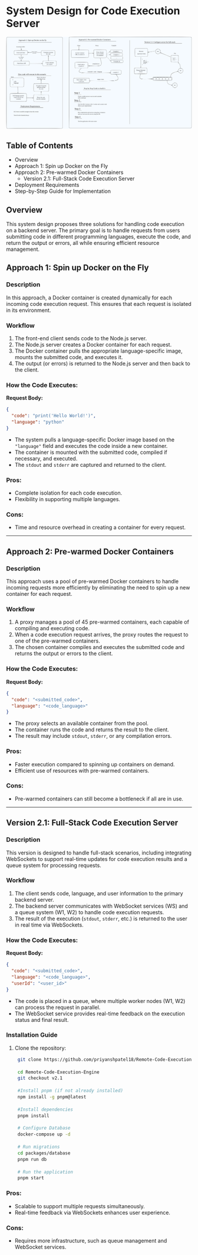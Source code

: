 # System Design for Code Execution Server

![System Design for Code Execution Server](system-design.excalidraw.png)

## Table of Contents

- Overview
- Approach 1: Spin up Docker on the Fly
- Approach 2: Pre-warmed Docker Containers
  - Version 2.1: Full-Stack Code Execution Server
- Deployment Requirements
- Step-by-Step Guide for Implementation

## Overview

This system design proposes three solutions for handling code execution on a backend server. The primary goal is to handle requests from users submitting code in different programming languages, execute the code, and return the output or errors, all while ensuring efficient resource management.

## Approach 1: Spin up Docker on the Fly

### Description

In this approach, a Docker container is created dynamically for each incoming code execution request. This ensures that each request is isolated in its environment.

### Workflow

1. The front-end client sends code to the Node.js server.
2. The Node.js server creates a Docker container for each request.
3. The Docker container pulls the appropriate language-specific image, mounts the submitted code, and executes it.
4. The output (or errors) is returned to the Node.js server and then back to the client.

### How the Code Executes:

**Request Body:**

```json
{
  "code": "print('Hello World!')",
  "language": "python"
}
```

- The system pulls a language-specific Docker image based on the `"language"` field and executes the code inside a new container.
- The container is mounted with the submitted code, compiled if necessary, and executed.
- The `stdout` and `stderr` are captured and returned to the client.

### Pros:

- Complete isolation for each code execution.
- Flexibility in supporting multiple languages.

### Cons:

- Time and resource overhead in creating a container for every request.

---

## Approach 2: Pre-warmed Docker Containers

### Description

This approach uses a pool of pre-warmed Docker containers to handle incoming requests more efficiently by eliminating the need to spin up a new container for each request.

### Workflow

1. A proxy manages a pool of 45 pre-warmed containers, each capable of compiling and executing code.
2. When a code execution request arrives, the proxy routes the request to one of the pre-warmed containers.
3. The chosen container compiles and executes the submitted code and returns the output or errors to the client.

### How the Code Executes:

**Request Body:**

```json
{
  "code": "<submitted_code>",
  "language": "<code_language>"
}
```

- The proxy selects an available container from the pool.
- The container runs the code and returns the result to the client.
- The result may include `stdout`, `stderr`, or any compilation errors.

### Pros:

- Faster execution compared to spinning up containers on demand.
- Efficient use of resources with pre-warmed containers.

### Cons:

- Pre-warmed containers can still become a bottleneck if all are in use.

---

## Version 2.1: Full-Stack Code Execution Server

### Description

This version is designed to handle full-stack scenarios, including integrating WebSockets to support real-time updates for code execution results and a queue system for processing requests.

### Workflow

1. The client sends code, language, and user information to the primary backend server.
2. The backend server communicates with WebSocket services (WS) and a queue system (W1, W2) to handle code execution requests.
3. The result of the execution (`stdout`, `stderr`, etc.) is returned to the user in real time via WebSockets.

### How the Code Executes:

**Request Body:**

```json
{
  "code": "<submitted_code>",
  "language": "<code_language>",
  "userId": "<user_id>"
}
```

- The code is placed in a queue, where multiple worker nodes (W1, W2) can process the request in parallel.
- The WebSocket service provides real-time feedback on the execution status and final result.

### Installation Guide

1. Clone the repository:

   ```bash
    git clone https://github.com/priyanshpatel18/Remote-Code-Execution-Engine.git

    cd Remote-Code-Execution-Engine
    git checkout v2.1

    #Install pnpm (if not already installed)
    npm install -g pnpm@latest

    #Install dependencies
    pnpm install

    # Configure Database
    docker-compose up -d

    # Run migrations
    cd packages/database
    pnpm run db

    # Run the application
    pnpm start
   ```

### Pros:

- Scalable to support multiple requests simultaneously.
- Real-time feedback via WebSockets enhances user experience.

### Cons:

- Requires more infrastructure, such as queue management and WebSocket services.

```

```
